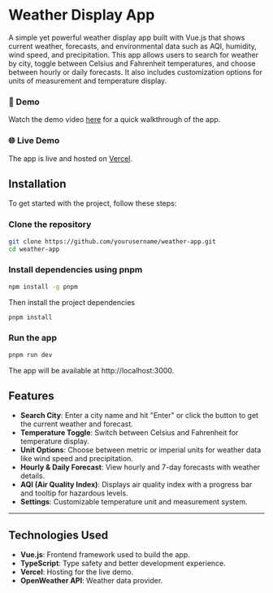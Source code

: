 # Weather Display App

A simple yet powerful weather display app built with Vue.js that shows current weather, forecasts, and environmental data such as AQI, humidity, wind speed, and precipitation. This app allows users to search for weather by city, toggle between Celsius and Fahrenheit temperatures, and choose between hourly or daily forecasts. It also includes customization options for units of measurement and temperature display.

### 🎥 Demo
Watch the demo video [here](https://www.loom.com/share/759592960d514cd3ac0134eeac49bf93) for a quick walkthrough of the app.

### 🌐 Live Demo
The app is live and hosted on [Vercel](https://weather-app-eight-chi-64.vercel.app/).

## Installation
To get started with the project, follow these steps:

### Clone the repository

```sh
git clone https://github.com/yourusername/weather-app.git
cd weather-app
```

### Install dependencies using pnpm

```sh
npm install -g pnpm
```

Then install the project dependencies

```sh
pnpm install
```
###  Run the app

```sh
pnpm run dev
```
The app will be available at http://localhost:3000.


## Features

- **Search City**: Enter a city name and hit "Enter" or click the button to get the current weather and forecast.
- **Temperature Toggle**: Switch between Celsius and Fahrenheit for temperature display.
- **Unit Options**: Choose between metric or imperial units for weather data like wind speed and precipitation.
- **Hourly & Daily Forecast**: View hourly and 7-day forecasts with weather details.
- **AQI (Air Quality Index)**: Displays air quality index with a progress bar and tooltip for hazardous levels.
- **Settings**: Customizable temperature unit and measurement system.
  
---

## Technologies Used

- **Vue.js**: Frontend framework used to build the app.
- **TypeScript**: Type safety and better development experience.
- **Vercel**: Hosting for the live demo.
- **OpenWeather API**: Weather data provider.

